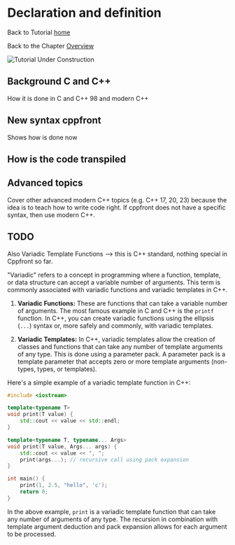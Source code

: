 # Declaration and definition


Back to Tutorial [home](../readme.md)

Back to the Chapter [Overview](Overview.md)

![Tutorial Under Construction](../TutorialUnderConstruction.png)

## Background C and C++

How it is done in C and C++ 98 and modern C++

## New syntax cppfront

Shows how is done now


## How is the code transpiled

## Advanced topics

Cover other advanced modern C++ topics (e.g. C++ 17, 20, 23) because the idea is to teach how to write code right.
If cppfront does not have a specific syntax, then use modern C++.

## TODO

Also Variadic Template Functions --> this is C++ standard, nothing special in Cppfront so far.

"Variadic" refers to a concept in programming where a function, template, or data structure can accept a variable number of arguments. This term is commonly associated with variadic functions and variadic templates in C++.

1. **Variadic Functions:** These are functions that can take a variable number of arguments. The most famous example in C and C++ is the `printf` function. In C++, you can create variadic functions using the ellipsis (`...`) syntax or, more safely and commonly, with variadic templates.

2. **Variadic Templates:** In C++, variadic templates allow the creation of classes and functions that can take any number of template arguments of any type. This is done using a parameter pack. A parameter pack is a template parameter that accepts zero or more template arguments (non-types, types, or templates). 

Here's a simple example of a variadic template function in C++:

```cpp
#include <iostream>

template<typename T>
void print(T value) {
    std::cout << value << std::endl;
}

template<typename T, typename... Args>
void print(T value, Args... args) {
    std::cout << value << ", ";
    print(args...); // recursive call using pack expansion
}

int main() {
    print(1, 2.5, "hello", 'c');
    return 0;
}
```

In the above example, `print` is a variadic template function that can take any number of arguments of any type. The recursion in combination with template argument deduction and pack expansion allows for each argument to be processed.
